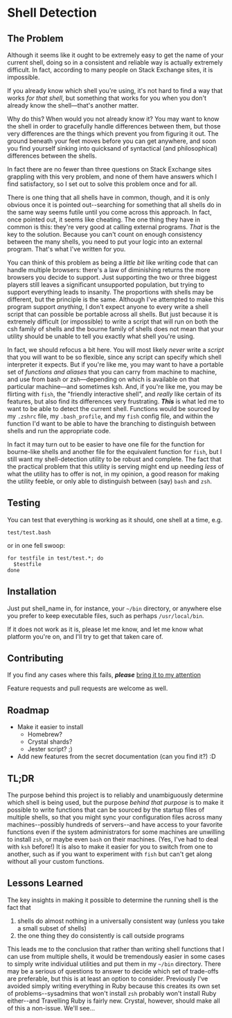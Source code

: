 Shell Detection
===============

The Problem
-----------
Although it seems like it ought to be extremely easy to get the name of your current shell, doing so in a consistent and reliable way is actually extremely difficult.  In fact, according to many people on Stack Exchange sites, it is impossible.

If you already know which shell you're using, it's not hard to find a way that works *for that shell*, but something that works for you when you don't already know the shell&mdash;that's another matter.

Why do this?  When would you not already know it?  You may want to know the shell in order to gracefully handle differences between them, but those very differences are the things which prevent you from figuring it out.  The ground beneath your feet moves before you can get anywhere, and soon you find yourself sinking into quicksand of syntactical (and philosophical) differences between the shells.

In fact there are no fewer than three questions on Stack Exchange sites grappling with this very problem, and none of them have answers which I find satisfactory, so I set out to solve this problem once and for all.

There is one thing that all shells have in common, though, and it is only obvious once it is pointed out--searching for something that all shells do in the same way seems futile until you come across this approach.  In fact, once pointed out, it seems like cheating.  The one thing they have in common is this: they're very good at calling external programs.  *That* is the key to the solution.  Because you can't count on enough consistency between the many shells, you need to put your logic into an external program.  That's what I've written for you.

You can think of this problem as being a *little bit* like writing code that can handle multiple browsers: there's a law of diminishing returns the more browsers you decide to support.  Just supporting the two or three biggest players still leaves a significant unsupported population, but trying to support everything leads to insanity.  The proportions with shells may be different, but the principle is the same.  Although I've attempted to make this program support *anything*, I don't expect anyone to every write a shell script that can possible be portable across all shells.  But just because it is extremely difficult (or impossible) to write a script that will run on both the csh family of shells and the bourne family of shells does not mean that your utility should be unable to tell you exactly what shell you're using.

In fact, we should refocus a bit here.  You will most likely *never* write a *script* that you will want to be so flexible, since any script can specify which shell interpreter it expects.  But if you're like me, you may want to have a portable set of *functions and aliases* that you can carry from machine to machine, and use from bash or zsh&mdash;depending on which is available on that particular machine&mdash;and sometimes ksh.  And, if you're like me, you may be flirting with `fish`, the "friendly interactive shell", and *really* like certain of its features, but also find its differences very frustrating.  ***This*** is what led me to want to be able to detect the current shell.  Functions would be sourced by my `.zshrc` file, my `.bash_profile`, and my `fish` config file, and within the function I'd want to be able to have the branching to distinguish between shells and run the appropriate code.

In fact it may turn out to be easier to have one file for the function for bourne-like shells and another file for the equivalent function for `fish`, but I still want my shell-detection utility to be robust and complete.  The fact that the practical problem that this utility is serving might end up needing *less* of what the utility has to offer is not, in my opinion, a good reason for making the utility feeble, or only able to distinguish between (say) `bash` and `zsh`.


Testing
-------
You can test that everything is working as it should, one shell at a time, e.g.

    test/test.bash

or in one fell swoop:

    for testfile in test/test.*; do
      $testfile
    done



Installation
------------
Just put shell_name in, for instance, your `~/bin` directory, or anywhere else you prefer to keep executable files, such as perhaps `/usr/local/bin`.

If it does not work as it is, please let me know, and let me know what platform you're on, and I'll try to get that taken care of.


Contributing
------------
If you find any cases where this fails, ***please*** [bring it to my attention](https://github.com/brandondrew/ShellDetector/issues/new)

Feature requests and pull requests are welcome as well.


Roadmap
-------
* Make it easier to install
  + Homebrew?
  + Crystal shards?
  + Jester script? ;)
* Add new features from the secret documentation (can you find it?) :D

TL;DR
-----
The purpose behind this project is to reliably and unambiguously determine which shell is being used, but the purpose *behind that purpose* is to make it possible to write functions that can be sourced by the startup files of multiple shells, so that you might sync your configuration files across many machines--possibly hundreds of servers--and have access to your favorite functions even if the system administrators for some machines are unwilling to install `zsh`, or maybe even `bash` on their machines.  (Yes, I've had to deal with `ksh` before!)  It is also to make it easier for you to switch from one to another, such as if you want to experiment with `fish` but can't get along without all your custom functions.

Lessons Learned
---------------
The key insights in making it possible to determine the running shell is the fact that
1. shells do almost nothing in a universally consistent way (unless you take a small subset of shells)
2. the one thing they do consistently is call outside programs

This leads me to the conclusion that rather than writing shell functions that I can use from multiple shells, it would be tremendously easier in some cases to simply write individual utilities and put them in my `~/bin` directory.  There may be a serious of questions to answer to decide which set of trade-offs are preferable, but this is at least an option to consider.  Previously I've avoided simply writing everything in Ruby because this creates its own set of problems--sysadmins that won't install `zsh` probably won't install Ruby either--and Travelling Ruby is fairly new.  Crystal, however, should make all of this a non-issue.  We'll see...